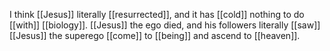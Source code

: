 I think [[Jesus]] literally [[resurrected]], and it has [[cold]] nothing to do [[with]] [[biology]]. [[Jesus]] the ego died, and his followers literally [[saw]] [[Jesus]] the superego [[come]] to [[being]] and ascend to [[heaven]]. 